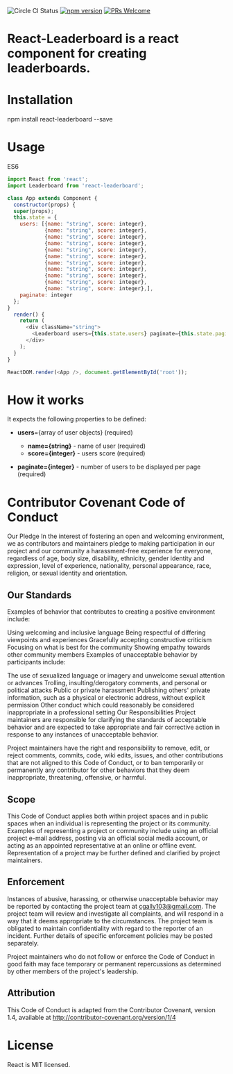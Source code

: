 ![Circle CI Status](https://circleci.com/gh/CGally/react-leaderboard/tree/master.svg?style=shield)
[![npm version](https://badge.fury.io/js/react-leaderboard.svg)](https://www.npmjs.com/package/react-leaderboard)
[![PRs Welcome](https://img.shields.io/badge/PRs-welcome-brightgreen.svg?style=flat-square)](http://makeapullrequest.com)
# React-Leaderboard is a react component for creating leaderboards.


# Installation
npm install react-leaderboard --save


# Usage
ES6
```js
import React from 'react';
import Leaderboard from 'react-leaderboard';

class App extends Component {
  constructor(props) {
  super(props);
  this.state = {
    users: [{name: "string", score: integer},
            {name: "string", score: integer},
            {name: "string", score: integer},
            {name: "string", score: integer},
            {name: "string", score: integer},
            {name: "string", score: integer},
            {name: "string", score: integer},
            {name: "string", score: integer},
            {name: "string", score: integer},
            {name: "string", score: integer},
            {name: "string", score: integer},],
    paginate: integer
  };
}
  render() {
    return (
      <div className="string">
        <Leaderboard users={this.state.users} paginate={this.state.paginate}/>
      </div>
    );
  }
}

ReactDOM.render(<App />, document.getElementById('root'));
```


# How it works
It expects the following properties to be defined:

- **users**={array of user objects} (required)
  - **name={string}** - name of user (required)
  - **score={integer}** - users score (required)

- **paginate={integer}** - number of users to be displayed per page (required)


# Contributor Covenant Code of Conduct
Our Pledge
In the interest of fostering an open and welcoming environment, we as contributors and maintainers pledge to making participation in our project and our community a harassment-free experience for everyone, regardless of age, body size, disability, ethnicity, gender identity and expression, level of experience, nationality, personal appearance, race, religion, or sexual identity and orientation.

## Our Standards
Examples of behavior that contributes to creating a positive environment include:

Using welcoming and inclusive language
Being respectful of differing viewpoints and experiences
Gracefully accepting constructive criticism
Focusing on what is best for the community
Showing empathy towards other community members
Examples of unacceptable behavior by participants include:

The use of sexualized language or imagery and unwelcome sexual attention or advances
Trolling, insulting/derogatory comments, and personal or political attacks
Public or private harassment
Publishing others' private information, such as a physical or electronic address, without explicit permission
Other conduct which could reasonably be considered inappropriate in a professional setting
Our Responsibilities
Project maintainers are responsible for clarifying the standards of acceptable behavior and are expected to take appropriate and fair corrective action in response to any instances of unacceptable behavior.

Project maintainers have the right and responsibility to remove, edit, or reject comments, commits, code, wiki edits, issues, and other contributions that are not aligned to this Code of Conduct, or to ban temporarily or permanently any contributor for other behaviors that they deem inappropriate, threatening, offensive, or harmful.

## Scope
This Code of Conduct applies both within project spaces and in public spaces when an individual is representing the project or its community. Examples of representing a project or community include using an official project e-mail address, posting via an official social media account, or acting as an appointed representative at an online or offline event. Representation of a project may be further defined and clarified by project maintainers.

## Enforcement
Instances of abusive, harassing, or otherwise unacceptable behavior may be reported by contacting the project team at cgally103@gmail.com. The project team will review and investigate all complaints, and will respond in a way that it deems appropriate to the circumstances. The project team is obligated to maintain confidentiality with regard to the reporter of an incident. Further details of specific enforcement policies may be posted separately.

Project maintainers who do not follow or enforce the Code of Conduct in good faith may face temporary or permanent repercussions as determined by other members of the project's leadership.

## Attribution
This Code of Conduct is adapted from the Contributor Covenant, version 1.4, available at http://contributor-covenant.org/version/1/4


# License
React is MIT licensed.
